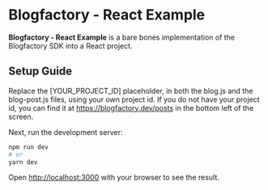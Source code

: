 # Blogfactory - React Example

**Blogfactory - React Example** is a bare bones implementation of the Blogfactory SDK into a React project.

## Setup Guide

Replace the \[YOUR_PROJECT_ID\] placeholder, in both the blog.js and the blog-post.js files, using your own project id. If you do not have your project id, you can find it at https://blogfactory.dev/posts in the bottom left of the screen.

Next, run the development server:

```bash
npm run dev
# or
yarn dev
```

Open [http://localhost:3000](http://localhost:3000) with your browser to see the result.
